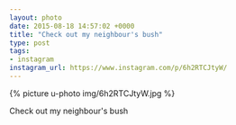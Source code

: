 ```yaml
---
layout: photo
date: 2015-08-18 14:57:02 +0000
title: "Check out my neighbour's bush"
type: post
tags:
- instagram
instagram_url: https://www.instagram.com/p/6h2RTCJtyW/
---
```


{% picture u-photo img/6h2RTCJtyW.jpg %}

Check out my neighbour's bush
